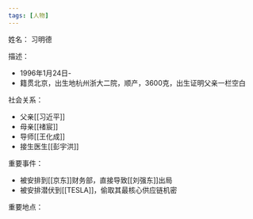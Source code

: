 ```yaml
---
tags: [人物]
---
```


姓名：
习明德

描述：
- 1996年1月24日-
- 籍贯北京，出生地杭州浙大二院，顺产，3600克，出生证明父亲一栏空白

社会关系：
- 父亲[[习近平]]
- 母亲[[禇宸]]
- 导师[[王化成]]
- 接生医生[[彭宇洪]]

重要事件：
- 被安排到[[京东]]财务部，直接导致[[刘强东]]出局
- 被安排潜伏到[[TESLA]]，偷取其最核心供应链机密

重要地点：
